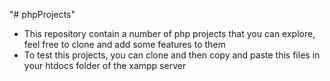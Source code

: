 "# phpProjects" 
- This repository contain a number of php projects that you can explore, feel free to clone and add some features to them
- To test this projects, you can clone and then copy and paste this files in your htdocs folder of the xampp server